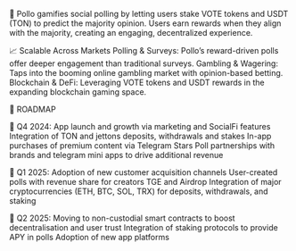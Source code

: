 🐣 Pollo gamifies social polling by letting users stake VOTE tokens and USDT (TON) to predict the majority opinion. 
Users earn rewards when they align with the majority, creating an engaging, decentralized experience.

📈 Scalable Across Markets
Polling & Surveys: Pollo’s reward-driven polls offer deeper engagement than traditional surveys.
Gambling & Wagering: Taps into the booming online gambling market with opinion-based betting.
Blockchain & DeFi: Leveraging VOTE tokens and USDT rewards in the expanding blockchain gaming space.

🚀 ROADMAP

🥚 Q4 2024:
App launch and growth via marketing and SocialFi features
Integration of TON and jettons deposits, withdrawals and stakes
In-app purchases of premium content via Telegram Stars
Poll partnerships with brands and telegram mini apps to drive additional revenue

🥚 Q1 2025:
Adoption of new customer acquisition channels
User-created polls with revenue share for creators
TGE and Airdrop
Integration of major cryptocurrencies (ETH, BTC, SOL, TRX) for deposits, withdrawals, and staking

🥚 Q2 2025:
Moving to non-custodial smart contracts to boost decentralisation and user trust 
Integration of staking protocols to provide APY in polls 
Adoption of new app platforms

